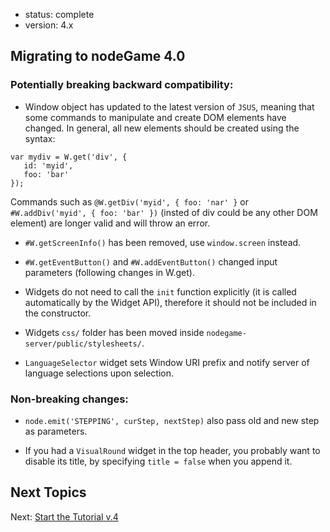 - status: complete
- version: 4.x

## Migrating to nodeGame 4.0

### Potentially breaking backward compatibility:

- Window object has updated to the latest version of `JSUS`, meaning that some commands to manipulate and create DOM elements have changed. In general, all new elements should be created using the syntax:
```
var mydiv = W.get('div', {
   id: 'myid',
   foo: 'bar'
});
```
Commands such as `@W.getDiv('myid', { foo: 'nar' }` or `#W.addDiv('myid', { foo: 'bar' })` (insted of div could be any other DOM element) are longer valid and will throw an error.

- `#W.getScreenInfo()` has been removed, use `window.screen` instead.

- `#W.getEventButton()` and `#W.addEventButton()` changed input parameters (following changes in W.get).

- Widgets do not need to call the `init` function explicitly (it is called automatically by the Widget API), therefore it should not be included in the constructor.

- Widgets `css/` folder has been moved inside `nodegame-server/public/stylesheets/`.

- `LanguageSelector` widget sets Window URI prefix and notify server of language selections upon selection.

### Non-breaking changes:

- `node.emit('STEPPING', curStep, nextStep)` also pass old and new step as parameters.

- If you had a `VisualRound` widget in the top header, you probably want to
  disable its title, by specifying `title = false` when you append it.

## Next Topics

Next: [Start the Tutorial v.4](Getting-Started-v4)
